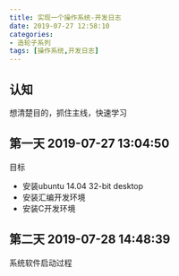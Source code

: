 ```yaml
---
title: 实现一个操作系统-开发日志
date: 2019-07-27 12:58:10
categories:
- 造轮子系列
tags: [操作系统,开发日志]
---
```

## 认知

想清楚目的，抓住主线，快速学习

## 第一天 2019-07-27 13:04:50

目标

* 安装ubuntu 14.04 32-bit desktop
* 安装汇编开发环境
* 安装C开发环境

## 第二天 2019-07-28 14:48:39

系统软件启动过程
